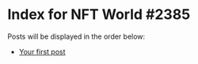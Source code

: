 # Index for NFT World #2385
Posts will be displayed in the order below:

- [Your first post](./001-first.md)

